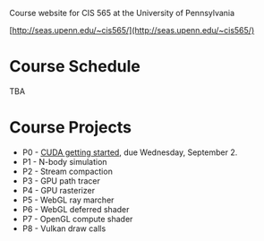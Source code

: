 Course website for CIS 565 at the University of Pennsylvania

[http://seas.upenn.edu/~cis565/](http://seas.upenn.edu/~cis565/)

# Course Schedule

TBA

# Course Projects

* P0 - [CUDA getting started](https://github.com/CIS565-Fall-2015/Project0-CUDA-Getting-Started), due Wednesday, September 2.
* P1 - N-body simulation
* P2 - Stream compaction
* P3 - GPU path tracer
* P4 - GPU rasterizer
* P5 - WebGL ray marcher
* P6 - WebGL deferred shader
* P7 - OpenGL compute shader
* P8 - Vulkan draw calls
